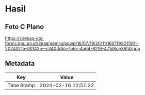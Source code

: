 # Hasil

## Foto C Plano

https://sirekap-obj-formc.kpu.go.id/2eaa/pemilu/ppwp/16/07/19/20/11/1607192011001-20240215-001425--c3400db5-156c-4a64-9216-471d8ce39fd3.jpg


## Metadata

| Key        | Value               |
| ---------- | ------------------- |
| Time Stamp | 2024-02-16 12:51:22 |




